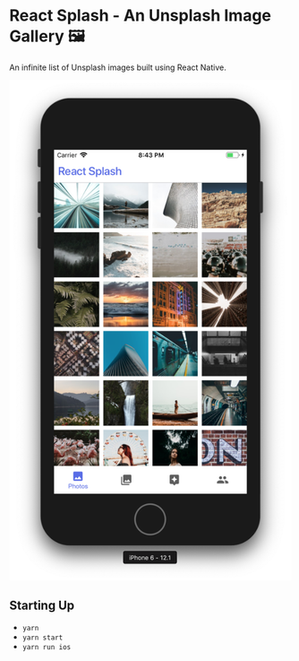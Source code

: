 # React Splash - An Unsplash Image Gallery 🖼

An infinite list of Unsplash images built using React Native.

![](./AppScreenshot.png)

## Starting Up

- `yarn`
- `yarn start`
- `yarn run ios`


